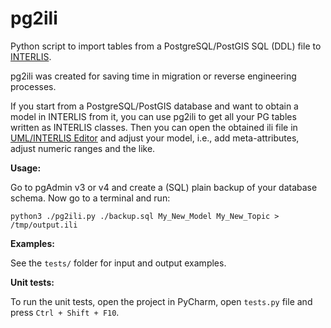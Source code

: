 # pg2ili
Python script to import tables from a PostgreSQL/PostGIS SQL (DDL) file to [INTERLIS](https://www.interlis.ch/en).

pg2ili was created for saving time in migration or reverse engineering processes.

If you start from a PostgreSQL/PostGIS database and want to obtain a model in INTERLIS from it, you can use pg2ili to get all your PG tables written as INTERLIS classes. Then you can open the obtained ili file in [UML/INTERLIS Editor](https://github.com/AgenciaImplementacion/umleditor/) and adjust your model, i.e., add meta-attributes, adjust numeric ranges and the like.

**Usage:**

Go to pgAdmin v3 or v4 and create a (SQL) plain backup of your database schema. Now go to a terminal and run:

    python3 ./pg2ili.py ./backup.sql My_New_Model My_New_Topic > /tmp/output.ili


**Examples:**

See the `tests/` folder for input and output examples.


**Unit tests:**

To run the unit tests, open the project in PyCharm, open `tests.py` file and press `Ctrl + Shift + F10`.
